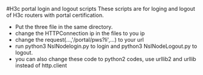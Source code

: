 #H3c portal login and logout scripts
These scripts are for loging and logout of H3c routers with portal certification.
* Put the three file in the same directory.
* change the HTTPConnection ip in the files to you ip
* change the request(...,'/portal/pws?li',...) to your url
* run python3 NsINodelogin.py to login and python3 NsINodeLogout.py to logout.
* you can also change these code to python2 codes, use urllib2 and urllib instead of http.client
